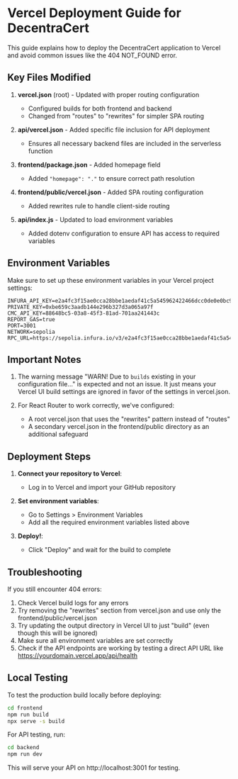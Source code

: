 # Vercel Deployment Guide for DecentraCert

This guide explains how to deploy the DecentraCert application to Vercel and avoid common issues like the 404 NOT_FOUND error.

## Key Files Modified

1. **vercel.json** (root) - Updated with proper routing configuration
   - Configured builds for both frontend and backend
   - Changed from "routes" to "rewrites" for simpler SPA routing

2. **api/vercel.json** - Added specific file inclusion for API deployment
   - Ensures all necessary backend files are included in the serverless function

3. **frontend/package.json** - Added homepage field
   - Added `"homepage": "."` to ensure correct path resolution

4. **frontend/public/vercel.json** - Added SPA routing configuration
   - Added rewrites rule to handle client-side routing

5. **api/index.js** - Updated to load environment variables
   - Added dotenv configuration to ensure API has access to required variables

## Environment Variables

Make sure to set up these environment variables in your Vercel project settings:

```
INFURA_API_KEY=e2a4fc3f15ae0cca28bbe1aedaf41c5a545962422466dcc0de0e0bc92bbdee5e
PRIVATE_KEY=0xbe659c3aadb144e296b327d3a065a97f
CMC_API_KEY=88648bc5-03a8-45f3-81ad-701aa241443c
REPORT_GAS=true
PORT=3001
NETWORK=sepolia
RPC_URL=https://sepolia.infura.io/v3/e2a4fc3f15ae0cca28bbe1aedaf41c5a545962422466dcc0de0e0bc92bbdee5e
```

## Important Notes

1. The warning message "WARN! Due to `builds` existing in your configuration file..." is expected and not an issue. It just means your Vercel UI build settings are ignored in favor of the settings in vercel.json.

2. For React Router to work correctly, we've configured:
   - A root vercel.json that uses the "rewrites" pattern instead of "routes"
   - A secondary vercel.json in the frontend/public directory as an additional safeguard

## Deployment Steps

1. **Connect your repository to Vercel**:
   - Log in to Vercel and import your GitHub repository

2. **Set environment variables**:
   - Go to Settings > Environment Variables
   - Add all the required environment variables listed above

3. **Deploy!**:
   - Click "Deploy" and wait for the build to complete

## Troubleshooting

If you still encounter 404 errors:

1. Check Vercel build logs for any errors
2. Try removing the "rewrites" section from vercel.json and use only the frontend/public/vercel.json
3. Try updating the output directory in Vercel UI to just "build" (even though this will be ignored)
4. Make sure all environment variables are set correctly
5. Check if the API endpoints are working by testing a direct API URL like https://yourdomain.vercel.app/api/health

## Local Testing

To test the production build locally before deploying:

```bash
cd frontend
npm run build
npx serve -s build
```

For API testing, run:
```bash
cd backend
npm run dev
```

This will serve your API on http://localhost:3001 for testing.